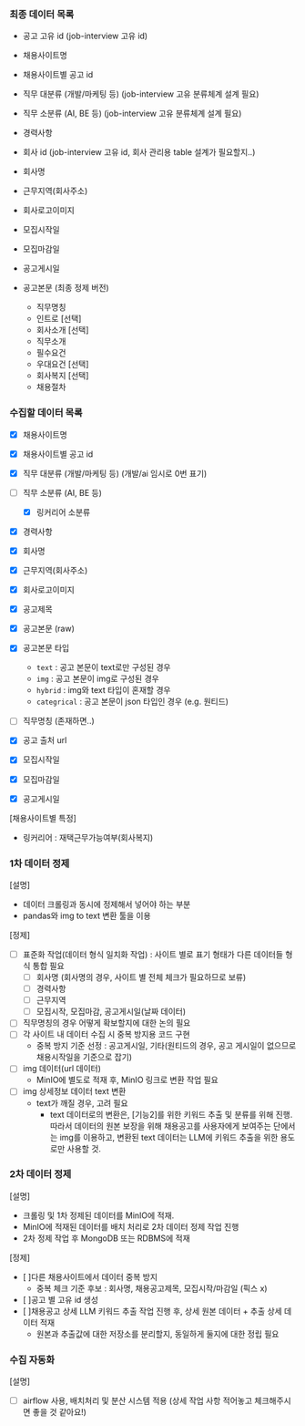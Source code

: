 
### 최종 데이터 목록
- 공고 고유 id (job-interview 고유 id)
- 채용사이트명 
- 채용사이트별 공고 id 
- 직무 대분류 (개발/마케팅 등) (job-interview 고유 분류체계 설계 필요)
- 직무 소분류 (AI, BE 등) (job-interview 고유 분류체계 설계 필요)
- 경력사항

- 회사 id (job-interview 고유 id, 회사 관리용 table 설계가 필요할지..)
- 회사명    
- 근무지역(회사주소)
- 회사로고이미지

- 모집시작일
- 모집마감일
- 공고게시일

- 공고본문 (최종 정제 버전)
  - 직무명칭
  - 인트로 [선택]
  - 회사소개 [선택]
  - 직무소개
  - 필수요건
  - 우대요건 [선택]
  - 회사복지 [선택]
  - 채용절차 


### 수집할 데이터 목록
- [x] 채용사이트명 
- [x] 채용사이트별 공고 id 
- [x] 직무 대분류 (개발/마케팅 등) (개발/ai 임시로 0번 표기)
- [ ] 직무 소분류 (AI, BE 등)
    - [x] 링커리어 소분류 
- [x] 경력사항

- [x] 회사명    
- [x] 근무지역(회사주소)
- [x] 회사로고이미지

- [x] 공고제목
- [x] 공고본문 (raw)
- [x] 공고본문 타입
  - `text` : 공고 본문이 text로만 구성된 경우
  - `img` : 공고 본문이 img로 구성된 경우
  - `hybrid` : img와 text 타입이 혼재할 경우
  - `categrical` : 공고 본문이 json 타입인 경우 (e.g. 원티드)
- [ ] 직무명칭 (존재하면..)
- [x] 공고 출처 url

- [x] 모집시작일
- [x] 모집마감일
- [x] 공고게시일

[채용사이트별 특정]
- 링커리어 : 재택근무가능여부(회사복지)


### 1차 데이터 정제
[설명]
- 데이터 크롤링과 동시에 정제해서 넣어야 하는 부분
- pandas와 img to text 변환 툴을 이용
  
[정제]
- [ ] 표준화 작업(데이터 형식 일치화 작업) : 사이트 별로 표기 형태가 다른 데이터들 형식 통합 필요
  - [ ] 회사명 (회사명의 경우, 사이트 별 전체 체크가 필요하므로 보류)
  - [ ] 경력사항
  - [ ] 근무지역
  - [ ] 모집시작, 모집마감, 공고게시일(날짜 데이터)
- [ ] 직무명칭의 경우 어떻게 확보할지에 대한 논의 필요
- [ ] 각 사이트 내 데이터 수집 시 중복 방지용 코드 구현
  - 중복 방지 기준 선정 : 공고게시일, 기타(원티드의 경우, 공고 게시일이 없으므로 채용시작일을 기준으로 잡기)
- [ ] img 데이터(url 데이터)
  - MinIO에 별도로 적재 후, MinIO 링크로 변환 작업 필요
- [ ] img 상세정보 데이터 text 변환
  - text가 깨질 경우, 고려 필요
    - text 데이터로의 변환은, [기능2]를 위한 키워드 추출 및 분류를 위해 진행. 따라서 데이터의 원본 보장을 위해 채용공고를 사용자에게 보여주는 단에서는 img를 이용하고, 변환된 text 데이터는 LLM에 키워드 추출을 위한 용도로만 사용할 것.


### 2차 데이터 정제
[설명]
- 크롤링 및 1차 정제된 데이터를 MinIO에 적재. 
- MinIO에 적재된 데이터를 배치 처리로 2차 데이터 정제 작업 진행
- 2차 정제 작업 후 MongoDB 또는 RDBMS에 적재
  
[정제]
- [ ]다른 채용사이트에서 데이터 중복 방지
  - 중복 체크 기준 후보 : 회사명, 채용공고제목, 모집시작/마감일 (픽스 x)
- [ ]공고 별 고유 id 생성
- [ ]채용공고 상세 LLM 키워드 추출 작업 진행 후, 상세 원본 데이터 + 추출 상세 데이터 적재
  - 원본과 추출값에 대한 저장소를 분리할지, 동일하게 둘지에 대한 정립 필요


### 수집 자동화
[설명]
- [ ] airflow 사용, 배치처리 및 분산 시스템 적용 (상세 작업 사항 적어놓고 체크해주시면 좋을 것 같아요!)

